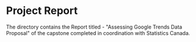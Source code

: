 # Project Report

The directory contains the Report titled - "Assessing Google Trends Data Proposal" of the capstone completed in coordination with Statistics Canada. 
